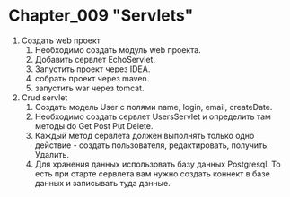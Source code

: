 # Chapter_009 "Servlets"

1. Создать web проект 
    1. Необходимо создать модуль web проекта.
    2. Добавить сервлет EchoServlet.
    3. Запустить проект через IDEA.
    4. собрать проект через maven.
    5. запустить war через tomcat.
2. Crud servlet
    1. Создать модель User c полями name, login, email, createDate.
    2. Необходимо создать сервлет UsersServlet и определить там методы do Get Post Put Delete.
    3. Каждый метод сервлета должен выполнять только одно действие - создать пользователя, редактировать, получить. Удалить.
    4. Для хранения данных использовать базу данных Postgresql. То есть при старте сервлета вам нужно создать коннект в базе данных и записывать туда данные.

